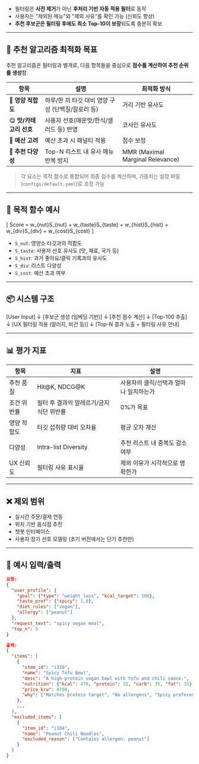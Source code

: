 
- 필터링은 **사전 제거**가 아닌 **후처리 기반 자동 적용 필터**로 동작
- 사용자는 "제외된 메뉴"와 "제외 사유"를 확인 가능 (신뢰도 향상)
- **추천 후보군은 필터링 후에도 최소 Top‑10이 보장**되도록 충분히 확보

---

## 🧠 추천 알고리즘 최적화 목표

추천 알고리즘은 필터링과 별개로, 다음 항목들을 중심으로 **점수를 계산하여 추천 순위를 생성**함.

| 항목 | 설명 | 최적화 방식 |
|------|------|-------------|
| 🥗 **영양 적합도** | 하루/한 끼 타깃 대비 영양 구성 (단백질/칼로리 등) | 거리 기반 유사도 |
| 😋 **맛/카테고리 선호** | 사용자 선호(매운맛/한식/샐러드 등) 반영 | 코사인 유사도 |
| 💸 **예산 고려** | 예산 초과 시 패널티 적용 | 점수 보정 |
| 🔁 **추천 다양성** | Top-N 리스트 내 유사 메뉴 반복 방지 | MMR (Maximal Marginal Relevance) |

> 각 요소는 목적 함수로 통합되어 최종 점수를 계산하며, 가중치는 설정 파일(`configs/default.yaml`)로 조정 가능

---

## 📐 목적 함수 예시

\[
Score = w_{nut}S_{nut} + w_{taste}S_{taste} + w_{hist}S_{hist} + w_{div}S_{div} + w_{cost}S_{cost}
\]

- `S_nut`: 영양소 타깃과의 적합도
- `S_taste`: 사용자 선호 유사도 (맛, 재료, 국가 등)
- `S_hist`: 과거 좋아요/클릭 기록과의 유사도
- `S_div`: 리스트 다양성
- `S_cost`: 예산 초과 여부

---

## 📦 시스템 구조

[User Input]
↓
[후보군 생성 (임베딩 기반)]
↓
[추천 점수 계산]
↓
[Top-100 추출]
↓
[UX 필터링 적용 (알러지, 비건 등)]
↓
[Top-N 결과 노출 + 필터링 사유 안내]

---

## 📊 평가 지표

| 항목 | 지표 | 설명 |
|------|------|------|
| 추천 품질 | Hit@K, NDCG@K | 사용자의 클릭/선택과 얼마나 일치하는가 |
| 조건 위반률 | 필터 후 결과의 알레르기/금지 식단 위반률 | 0%가 목표 |
| 영양 적합도 | 타깃 섭취량 대비 오차율 | 평균 오차 계산 |
| 다양성 | Intra-list Diversity | 추천 리스트 내 중복도 감소 여부 |
| UX 신뢰도 | 필터링 사유 표시율 | 제외 이유가 시각적으로 명확한가 |

---

## ❌ 제외 범위

- 실시간 주문/결제 연동
- 위치 기반 음식점 추천
- 챗봇 인터페이스
- 사용자 장기 선호 모델링 (초기 버전에서는 단기 추천만)

---

## 📌 예시 입력/출력

```json
요청:
{
  "user_profile": {
    "goal": {"type": "weight_loss", "kcal_target": 500},
    "taste_pref": {"spicy": 1.0},
    "diet_rules": ["vegan"],
    "allergy": ["peanut"]
  },
  "request_text": "spicy vegan meal",
  "top_n": 5
}
```

```json
출력:
{
  "items": [
    {
      "item_id": "i320",
      "name": "Spicy Tofu Bowl",
      "desc": "A high-protein vegan bowl with tofu and chili sauce.",
      "nutrition": {"kcal": 470, "protein": 32, "carb": 35, "fat": 15},
      "price_krw": 8700,
      "why": ["Matches protein target", "No allergens", "Spicy preference"]
    },
    ...
  ],
  "excluded_items": [
    {
      "item_id": "i104",
      "name": "Peanut Chili Noodles",
      "excluded_reason": ["Contains allergen: peanut"]
    }
  ]
}
```
